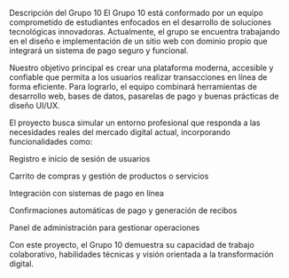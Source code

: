 Descripción del Grupo 10
El Grupo 10 está conformado por un equipo comprometido de estudiantes enfocados en el desarrollo de soluciones tecnológicas innovadoras. Actualmente, el grupo se encuentra trabajando en el diseño e implementación de un sitio web con dominio propio que integrará un sistema de pago seguro y funcional.

Nuestro objetivo principal es crear una plataforma moderna, accesible y confiable que permita a los usuarios realizar transacciones en línea de forma eficiente. Para lograrlo, el equipo combinará herramientas de desarrollo web, bases de datos, pasarelas de pago y buenas prácticas de diseño UI/UX.

El proyecto busca simular un entorno profesional que responda a las necesidades reales del mercado digital actual, incorporando funcionalidades como:

Registro e inicio de sesión de usuarios

Carrito de compras y gestión de productos o servicios

Integración con sistemas de pago en línea 

Confirmaciones automáticas de pago y generación de recibos

Panel de administración para gestionar operaciones

Con este proyecto, el Grupo 10 demuestra su capacidad de trabajo colaborativo, habilidades técnicas y visión orientada a la transformación digital.

